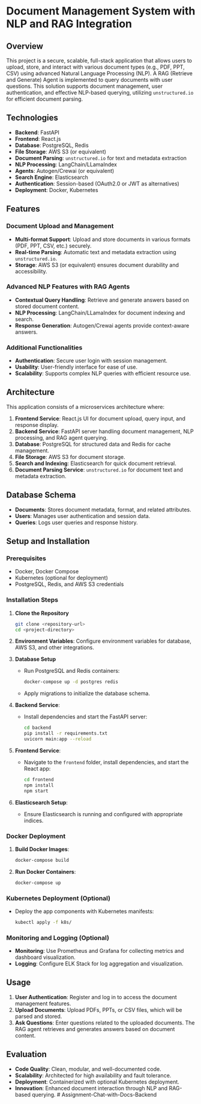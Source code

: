 
# Document Management System with NLP and RAG Integration

## Overview

This project is a secure, scalable, full-stack application that allows users to upload, store, and interact with various document types (e.g., PDF, PPT, CSV) using advanced Natural Language Processing (NLP). A RAG (Retrieve and Generate) Agent is implemented to query documents with user questions. This solution supports document management, user authentication, and effective NLP-based querying, utilizing `unstructured.io` for efficient document parsing.

## Technologies

- **Backend**: FastAPI
- **Frontend**: React.js
- **Database**: PostgreSQL, Redis
- **File Storage**: AWS S3 (or equivalent)
- **Document Parsing**: `unstructured.io` for text and metadata extraction
- **NLP Processing**: LangChain/LLamaIndex
- **Agents**: Autogen/Crewai (or equivalent)
- **Search Engine**: Elasticsearch
- **Authentication**: Session-based (OAuth2.0 or JWT as alternatives)
- **Deployment**: Docker, Kubernetes

## Features

### Document Upload and Management
- **Multi-format Support**: Upload and store documents in various formats (PDF, PPT, CSV, etc.) securely.
- **Real-time Parsing**: Automatic text and metadata extraction using `unstructured.io`.
- **Storage**: AWS S3 (or equivalent) ensures document durability and accessibility.

### Advanced NLP Features with RAG Agents
- **Contextual Query Handling**: Retrieve and generate answers based on stored document content.
- **NLP Processing**: LangChain/LLamaIndex for document indexing and search.
- **Response Generation**: Autogen/Crewai agents provide context-aware answers.

### Additional Functionalities
- **Authentication**: Secure user login with session management.
- **Usability**: User-friendly interface for ease of use.
- **Scalability**: Supports complex NLP queries with efficient resource use.

## Architecture

This application consists of a microservices architecture where:
1. **Frontend Service**: React.js UI for document upload, query input, and response display.
2. **Backend Service**: FastAPI server handling document management, NLP processing, and RAG agent querying.
3. **Database**: PostgreSQL for structured data and Redis for cache management.
4. **File Storage**: AWS S3 for document storage.
5. **Search and Indexing**: Elasticsearch for quick document retrieval.
6. **Document Parsing Service**: `unstructured.io` for document text and metadata extraction.

## Database Schema

- **Documents**: Stores document metadata, format, and related attributes.
- **Users**: Manages user authentication and session data.
- **Queries**: Logs user queries and response history.

## Setup and Installation

### Prerequisites
- Docker, Docker Compose
- Kubernetes (optional for deployment)
- PostgreSQL, Redis, and AWS S3 credentials

### Installation Steps

1. **Clone the Repository**
   ```bash
   git clone <repository-url>
   cd <project-directory>
   ```

2. **Environment Variables**: Configure environment variables for database, AWS S3, and other integrations.

3. **Database Setup**
   - Run PostgreSQL and Redis containers:
     ```bash
     docker-compose up -d postgres redis
     ```
   - Apply migrations to initialize the database schema.

4. **Backend Service**:
   - Install dependencies and start the FastAPI server:
     ```bash
     cd backend
     pip install -r requirements.txt
     uvicorn main:app --reload
     ```

5. **Frontend Service**:
   - Navigate to the `frontend` folder, install dependencies, and start the React app:
     ```bash
     cd frontend
     npm install
     npm start
     ```

6. **Elasticsearch Setup**:
   - Ensure Elasticsearch is running and configured with appropriate indices.

### Docker Deployment

1. **Build Docker Images**:
   ```bash
   docker-compose build
   ```

2. **Run Docker Containers**:
   ```bash
   docker-compose up
   ```

### Kubernetes Deployment (Optional)

- Deploy the app components with Kubernetes manifests:
  ```bash
  kubectl apply -f k8s/
  ```

### Monitoring and Logging (Optional)

- **Monitoring**: Use Prometheus and Grafana for collecting metrics and dashboard visualization.
- **Logging**: Configure ELK Stack for log aggregation and visualization.

## Usage

1. **User Authentication**: Register and log in to access the document management features.
2. **Upload Documents**: Upload PDFs, PPTs, or CSV files, which will be parsed and stored.
3. **Ask Questions**: Enter questions related to the uploaded documents. The RAG agent retrieves and generates answers based on document content.

## Evaluation

- **Code Quality**: Clean, modular, and well-documented code.
- **Scalability**: Architected for high availability and fault tolerance.
- **Deployment**: Containerized with optional Kubernetes deployment.
- **Innovation**: Enhanced document interaction through NLP and RAG-based querying.
#   A s s i g n m e n t - C h a t - w i t h - D o c s - B a c k e n d  
 